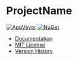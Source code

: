 # ProjectName

[![AppVeyor](https://img.shields.io/appveyor/ci/Faithlife/reponame/master.svg)](https://ci.appveyor.com/project/Faithlife/reponame) [![NuGet](https://img.shields.io/nuget/v/ProjectName.svg)](https://www.nuget.org/packages/ProjectName)

* [Documentation](https://faithlife.github.io/RepoName/)
* [MIT License](LICENSE)
* [Version History](VersionHistory.md)
